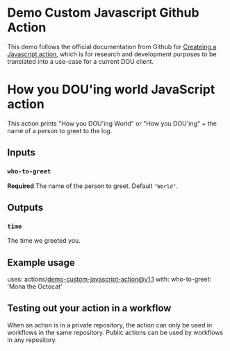 # Demo Custom Javascript Github Action

This demo follows the official documentation from Github for [Createing a Javascript action](https://docs.github.com/en/actions/creating-actions/creating-a-javascript-action), which is for research and development purposes to be translated into a use-case for a current DOU client.

# How you DOU'ing world JavaScript action

This action prints "How you DOU'ing World" or "How you DOU'ing" + the name of a person to greet to the log.

## Inputs

### `who-to-greet`

**Required** The name of the person to greet. Default `"World"`.

## Outputs

### `time`

The time we greeted you.

## Example usage

uses: actions/demo-custom-javascript-action@v1.1
with:
  who-to-greet: 'Mona the Octocat'

## Testing out your action in a workflow
When an action is in a private repository, the action can only be used in workflows in the same repository. Public actions can be used by workflows in any repository.